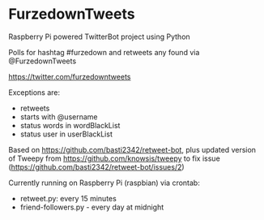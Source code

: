 FurzedownTweets
===============

Raspberry Pi powered TwitterBot project using Python

Polls for hashtag #furzedown and retweets any found via @FurzedownTweets

https://twitter.com/furzedowntweets

Exceptions are: 
- retweets
- starts with @username
- status words in wordBlackList
- status user in userBlackList

Based on https://github.com/basti2342/retweet-bot, plus updated version of Tweepy from https://github.com/knowsis/tweepy to fix issue (https://github.com/basti2342/retweet-bot/issues/2)

Currently running on Raspberry Pi (raspbian) via crontab:
- retweet.py: every 15 minutes
- friend-followers.py - every day at midnight
